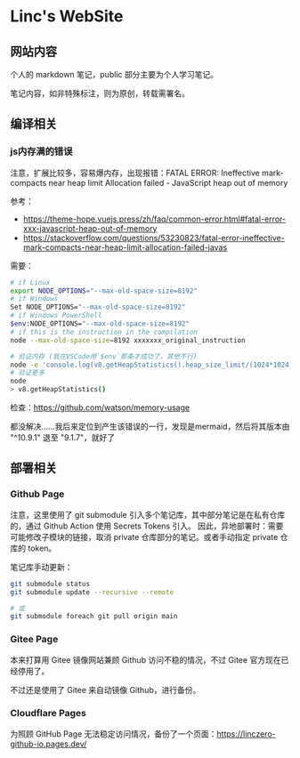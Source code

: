 # Linc's WebSite

## 网站内容

个人的 markdown 笔记，public 部分主要为个人学习笔记。

笔记内容，如非特殊标注，则为原创，转载需署名。

## 编译相关

### js内存满的错误

注意，扩展比较多，容易爆内存，出现报错：FATAL ERROR: Ineffective mark-compacts near heap limit Allocation failed - JavaScript heap out of memory

参考：

- https://theme-hope.vuejs.press/zh/faq/common-error.html#fatal-error-xxx-javascript-heap-out-of-memory
- https://stackoverflow.com/questions/53230823/fatal-error-ineffective-mark-compacts-near-heap-limit-allocation-failed-javas

需要：

```bash
# if Linux
export NODE_OPTIONS="--max-old-space-size=8192"
# if Windows
Set NODE_OPTIONS="--max-old-space-size=8192"
# if Windows PowerShell
$env:NODE_OPTIONS="--max-old-space-size=8192"
# if this is the instruction in the compilation
node --max-old-space-size=8192 xxxxxxx_original_instruction

# 验证内存 (我在VSCode用`$env`那条才成功了，其他不行)
node -e 'console.log(v8.getHeapStatistics().heap_size_limit/(1024*1024))'
# 验证更多
node
> v8.getHeapStatistics()
```

检查：https://github.com/watson/memory-usage

都没解决……我后来定位到产生该错误的一行，发现是mermaid，然后将其版本由 "^10.9.1" 退至 "9.1.7"，就好了

## 部署相关

### Github Page

注意，这里使用了 git submodule 引入多个笔记库，其中部分笔记是在私有仓库的，通过 Github Action 使用 Secrets Tokens 引入。
因此，异地部署时：需要可能修改子模块的链接，取消 private 仓库部分的笔记。或者手动指定 private 仓库的 token。

笔记库手动更新：

```bash
git submodule status
git submodule update --recursive --remote

# 或
git submodule foreach git pull origin main
```

### Gitee Page

本来打算用 Gitee 镜像网站兼顾 Github 访问不稳的情况，不过 Gitee 官方现在已经停用了。

不过还是使用了 Gitee 来自动镜像 Github，进行备份。

### Cloudflare Pages

为照顾 GitHub Page 无法稳定访问情况，备份了一个页面：https://linczero-github-io.pages.dev/

